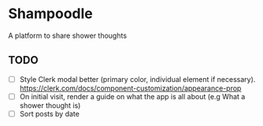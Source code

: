 # Shampoodle

A platform to share shower thoughts

## TODO

- [ ] Style Clerk modal better (primary color, individual element if necessary). https://clerk.com/docs/component-customization/appearance-prop
- [ ] On initial visit, render a guide on what the app is all about (e.g What a shower thought is)
- [ ] Sort posts by date
